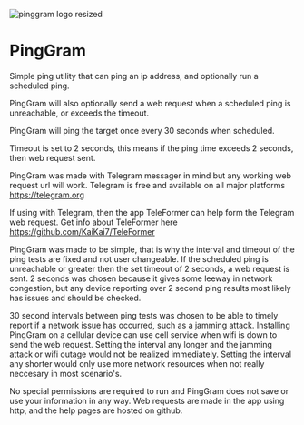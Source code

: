 ![pinggram logo resized](https://github.com/KaiKai7/PingGram/assets/87836320/506f5897-8c2c-4373-9a37-9857651bd1c9)
# PingGram
Simple ping utility that can ping an ip address, and optionally run a scheduled ping.

PingGram will also optionally send a web request when a scheduled ping is unreachable, or exceeds the timeout.

PingGram will ping the target once every 30 seconds when scheduled.

Timeout is set to 2 seconds, this means if the ping time exceeds 2 seconds, then web request sent.

PingGram was made with Telegram messager in mind but any working web request url will work. Telegram is free and available on all major platforms https://telegram.org

If using with Telegram, then the app TeleFormer can help form the Telegram web request. Get info about TeleFormer here https://github.com/KaiKai7/TeleFormer

PingGram was made to be simple, that is why the interval and timeout of the ping tests are fixed and not user changeable. If the scheduled ping is unreachable or greater then the set timeout of 2 seconds, a web request is sent. 2 seconds was chosen because it gives some leeway in network congestion, but any device reporting over 2 second ping results most likely has issues and should be checked.

30 second intervals between ping tests was chosen to be able to timely report if a network issue has occurred, such as a jamming attack. Installing PingGram on a cellular device can use cell service when wifi is down to send the web request. Setting the interval any longer and the jamming attack or wifi outage would not be realized immediately. Setting the interval any shorter would only use more network resources when not really neccesary in most scenario's.

No special permissions are required to run and PingGram does not save or use your information in any way. Web requests are made in the app using http, and the help pages are hosted on github.
